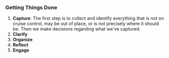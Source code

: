 ### Getting Things Done 

1. **Capture**: The first step is to collect and identify everything that is not on cruise control, may be out of place, or is not precisely where it should be. Then we make decisions regarding what we've captured.
2. **Clarify**
3. **Organize**
4. **Reflect**
5. **Engage**
